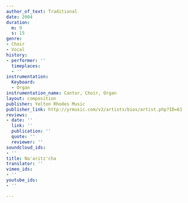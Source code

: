 ```yaml
---
author_of_text: Traditional
date: 2004
duration:
  m: 9
  s: 15
genre:
- Choir
- Vocal
history:
- performer: ''
  timeplaces:
  - ''
instrumentation:
  Keyboard:
  - Organ
instrumentation_name: Cantor, Choir, Organ
layout: composition
publisher: Yelton Rhodes Music
publisher_link: http://yrmusic.com/v2/artists/bios/artist.php?ID=61
reviews:
- date: ''
  link: ''
  publication: ''
  quote: ''
  reviewer: ''
soundcloud_ids:
- ''
title: Na'aritz'cha
translator: ''
vimeo_ids:
- ''
youtube_ids:
- ''

---
```

